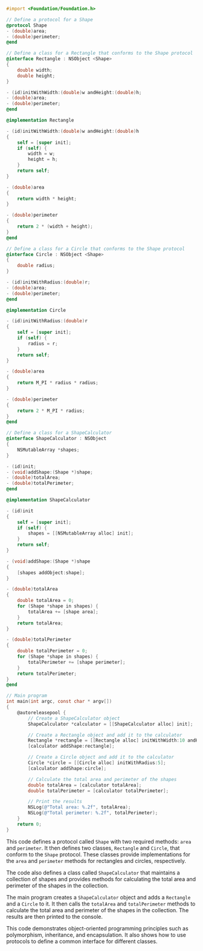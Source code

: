 ```objective-c
#import <Foundation/Foundation.h>

// Define a protocol for a Shape
@protocol Shape
- (double)area;
- (double)perimeter;
@end

// Define a class for a Rectangle that conforms to the Shape protocol
@interface Rectangle : NSObject <Shape>
{
    double width;
    double height;
}

- (id)initWithWidth:(double)w andHeight:(double)h;
- (double)area;
- (double)perimeter;
@end

@implementation Rectangle

- (id)initWithWidth:(double)w andHeight:(double)h
{
    self = [super init];
    if (self) {
        width = w;
        height = h;
    }
    return self;
}

- (double)area
{
    return width * height;
}

- (double)perimeter
{
    return 2 * (width + height);
}
@end

// Define a class for a Circle that conforms to the Shape protocol
@interface Circle : NSObject <Shape>
{
    double radius;
}

- (id)initWithRadius:(double)r;
- (double)area;
- (double)perimeter;
@end

@implementation Circle

- (id)initWithRadius:(double)r
{
    self = [super init];
    if (self) {
        radius = r;
    }
    return self;
}

- (double)area
{
    return M_PI * radius * radius;
}

- (double)perimeter
{
    return 2 * M_PI * radius;
}
@end

// Define a class for a ShapeCalculator
@interface ShapeCalculator : NSObject
{
    NSMutableArray *shapes;
}

- (id)init;
- (void)addShape:(Shape *)shape;
- (double)totalArea;
- (double)totalPerimeter;
@end

@implementation ShapeCalculator

- (id)init
{
    self = [super init];
    if (self) {
        shapes = [[NSMutableArray alloc] init];
    }
    return self;
}

- (void)addShape:(Shape *)shape
{
    [shapes addObject:shape];
}

- (double)totalArea
{
    double totalArea = 0;
    for (Shape *shape in shapes) {
        totalArea += [shape area];
    }
    return totalArea;
}

- (double)totalPerimeter
{
    double totalPerimeter = 0;
    for (Shape *shape in shapes) {
        totalPerimeter += [shape perimeter];
    }
    return totalPerimeter;
}
@end

// Main program
int main(int argc, const char * argv[])
{
    @autoreleasepool {
        // Create a ShapeCalculator object
        ShapeCalculator *calculator = [[ShapeCalculator alloc] init];

        // Create a Rectangle object and add it to the calculator
        Rectangle *rectangle = [[Rectangle alloc] initWithWidth:10 andHeight:5];
        [calculator addShape:rectangle];

        // Create a Circle object and add it to the calculator
        Circle *circle = [[Circle alloc] initWithRadius:5];
        [calculator addShape:circle];

        // Calculate the total area and perimeter of the shapes
        double totalArea = [calculator totalArea];
        double totalPerimeter = [calculator totalPerimeter];

        // Print the results
        NSLog(@"Total area: %.2f", totalArea);
        NSLog(@"Total perimeter: %.2f", totalPerimeter);
    }
    return 0;
}
```

This code defines a protocol called `Shape` with two required methods: `area` and `perimeter`. It then defines two classes, `Rectangle` and `Circle`, that conform to the `Shape` protocol. These classes provide implementations for the `area` and `perimeter` methods for rectangles and circles, respectively.

The code also defines a class called `ShapeCalculator` that maintains a collection of shapes and provides methods for calculating the total area and perimeter of the shapes in the collection.

The main program creates a `ShapeCalculator` object and adds a `Rectangle` and a `Circle` to it. It then calls the `totalArea` and `totalPerimeter` methods to calculate the total area and perimeter of the shapes in the collection. The results are then printed to the console.

This code demonstrates object-oriented programming principles such as polymorphism, inheritance, and encapsulation. It also shows how to use protocols to define a common interface for different classes.